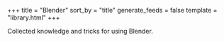 +++
title = "Blender"
sort_by = "title"
generate_feeds = false
template = "library.html"
+++

Collected knowledge and tricks for using Blender.